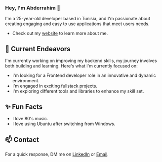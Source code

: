### Hey, I'm Abderrahim 👋 

I'm a 25-year-old developer based in Tunisia, and I'm passionate about creating engaging and easy to use applications that meet users needs. 

- Check out my [website](https://rahim-portfolio.vercel.app/) to learn more about me.

## 🔭 Current Endeavors 

I'm currently working on improving my backend skills, my journey involves both building and learning. Here's what I'm currently focused on:

- I'm looking for a Frontend developer role in an innovative and dynamic environment.
- I'm engaged in exciting fullstack projects.
- I'm exploring different tools and libraries to enhance my skill set.

## ✨ Fun Facts 

- I love 80's music.
- I love using Ubuntu after switching from Windows.

## 📫 Contact

 For a quick response, DM me on [LinkedIn](https://www.linkedin.com/in/abderrahim-guerfi/) or [Email](mailto:abderrahim.guerfii@gmail.com). 
 

